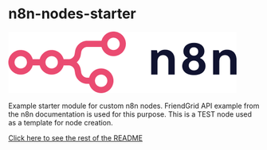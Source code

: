 # n8n-nodes-starter

![n8n.io - Workflow Automation](https://raw.githubusercontent.com/n8n-io/n8n/master/assets/n8n-logo.png)

Example starter module for custom n8n nodes. FriendGrid API example from the n8n documentation is used for this purpose.
This is a TEST node used as a template for node creation.

[Click here to see the rest of the README](https://digital-boss.de/n8n/?packageName=n8n-nodes-starter)